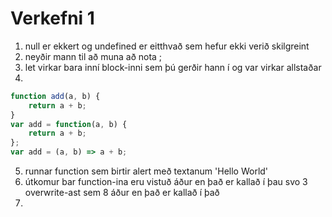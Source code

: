 # Verkefni 1
1. null er ekkert og undefined er eitthvað sem hefur ekki verið skilgreint
2. neyðir mann til að muna að nota ; 
3. let virkar bara inní block-inni sem þú gerðir hann í og var virkar allstaðar
4. 
```javascript
function add(a, b) {
    return a + b;
}
var add = function(a, b) {
    return a + b;
};
var add = (a, b) => a + b;
```
5. runnar function sem birtir alert með textanum 'Hello World'
6. útkomur bar function-ina eru vistuð áður en það er kallað í þau svo 3 overwrite-ast sem 8 áður en það er kallað í það
7. 
